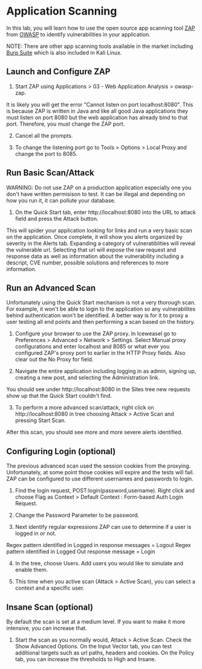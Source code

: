 # Application Scanning

In this lab, you will learn how to use the open source app scanning tool [ZAP](https://www.owasp.org/index.php/OWASP_Zed_Attack_Proxy_Project) from [OWASP](https://www.owasp.org) to identify vulnerabilities in your application.

NOTE: There are other app scanning tools available in the market including [Burp Suite](https://portswigger.net/burp) which is also included in Kali Linux.

## Launch and Configure ZAP

1. Start ZAP using Applications > 03 - Web Application Analysis > owasp-zap.

It is likely you will get the error "Cannot listen on port localhost:8080". This is because ZAP is written in Java and like all good Java applications they must listen on port 8080 but the web application has already bind to that port. Therefore, you must change the ZAP port.

2. Cancel all the prompts.

3. To change the listening port go to Tools > Options > Local Proxy and change the port to 8085.

## Run Basic Scan/Attack

WARNING: Do not use ZAP on a production application especially one you don't have written permisison to test. It can be illegal and depending on how you run it, it can pollute your database.

1. On the Quick Start tab, enter http://localhost:8080 into the URL to attack field and press the Attack button.

This will spider your application looking for links and run a very basic scan on the application. Once complete, it will show you alerts organized by severity in the Alerts tab. Expanding a category of vulneratiblities will reveal the vulnerable url. Selecting that url will expose the raw request and response data as well as information about the vulnerability including a descript, CVE number, possible solutions and references to more information.

## Run an Advanced Scan

Unfortunately using the Quick Start mechanism is not a very thorough scan. For example, it won't be able to login to the application so any vulnerabilites behind authentication won't be identified. A better way is for it to proxy a user testing all end points and then performing a scan based on the history.

1. Configure your browser to use the ZAP proxy. In Iceweasel go to Preferences > Advanced > Network > Settings. Select Manual proxy configurations and enter localhost and 8085 or what ever you configured ZAP's proxy port to earlier in the HTTP Proxy fields. Also clear out the No Proxy for field.

2. Navigate the entire application including logging in as admin, signing up, creating a new post, and selecting the Administration link.

You should see under http://localhost:8080 in the Sites tree new requests show up that the Quick Start couldn't find.

3. To perform a more advanced scan/attack, right click on http://localhost:8080 in tree choosing Attack > Active Scan and pressing Start Scan.

After this scan, you should see more and more severe alerts identified.

## Configuring Login (optional)

The previous advanced scan used the session cookies from the proxying. Unfortunately, at some point those cookies will expire and the tests will fail. ZAP can be configured to use different usernames and passwords to login.

1. Find the login request, POST:login(password,username). Right click and choose Flag as Context > Default Context : Form-based Auth Login Request.

2. Change the Password Parameter to be password.

3. Next identify regular expressions ZAP can use to determine if a user is logged in or not.

Regex pattern identified in Logged in response messages = Logout
Regex pattern identified in Logged Out response message = Login

4. In the tree, choose Users. Add users you would like to simulate and enable them.

5. This time when you active scan (Attack > Active Scan), you can select a context and a specific user.

## Insane Scan (optional)

By default the scan is set at a medium level. If you want to make it more intensive, you can increase that.

1. Start the scan as you normally would, Attack > Active Scan. Check the Show Advanced Options. On the Input Vector tab, you can test additional targets such as url paths, headers and cookies. On the Policy tab, you can increase the thresholds to High and Insane.